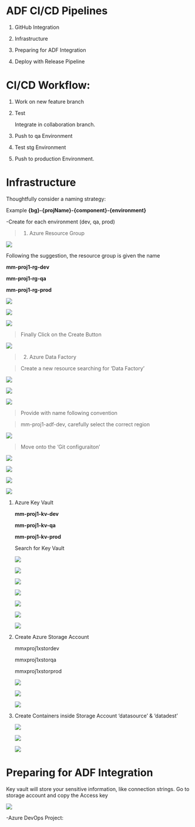 
# ADF CI/CD Pipelines


1.  GitHub Integration

2.  Infrastructure

3.  Preparing for ADF Integration

4.  Deploy with Release Pipeline

CI/CD Workflow:
===============

1.  Work on new feature branch

2.  Test

    Integrate in collaboration branch.

3.  Push to qa Environment

4.  Test stg Environment

5.  Push to production Environment.

Infrastructure
==============

Thoughtfully consider a naming strategy:

Example **{bg}-{projName}-{component}-{environment}**

\-Create for each environment (dev, qa, prod)

>   1. Azure Resource Group

![](media/b6f2d4012d7ba1ba382cb1bfc8b590d4.png)

Following the suggestion, the resource group is given the name

**mm-proj1-rg-dev**

**mm-proj1-rg-qa**

**mm-proj1-rg-prod**

![](media/a363dd7f58c3ec8f888e1bf6c3da24ab.png)

![](media/20d9f55fd6fe5b7898c9d88f5bedf05d.png)

![](media/dd76188b14b0e44fadb3ead78e2ec804.png)

>   Finally Click on the Create Button

![](media/1f8e8ba3468da006f72c92927731a316.png)

>   2. Azure Data Factory

>   Create a new resource searching for ‘Data Factory’

![](media/3503d98667ad26578cd620a5c6d6faf4.png)

![](media/c7fbfa9045d710b87b7e72fc21aed8be.png)

![](media/c218e1cd763022dffa6d7a5d4249e8eb.png)

>   Provide with name following convention

>   mm-proj1-adf-dev, carefully select the correct region

![](media/1d772252aa1df63b82bb06bc1acf0fae.png)

>   Move onto the ‘Git configuraiton’

![](media/030a039d6e44b063479cd199ec607dbc.png)

![](media/a371668451ca8cfda12b51cb158c326c.png)

![](media/0f84e99bbaf9a8d4e840fc8f9319cb68.png)

![](media/d13d80b491adf53f59fd2687803cf2ec.png)

1.  Azure Key Vault

    **mm-proj1-kv-dev**

    **mm-proj1-kv-qa**

    **mm-proj1-kv-prod**

    Search for Key Vault

    ![](media/64655b822645bc66ffd6b77401041762.png)

    ![](media/4701c66c06073d5f0fa2867a1ccc3fac.png)

    ![](media/400eafe8fc17d9ad48bdfc60ac9d7072.png)

    ![](media/6e9097f2ef8ab30aad4844e1f8808e11.png)

    ![](media/fea8bc6d652fde8d5c1ab3dd1c380ae9.png)

    ![](media/f48ab7f72ab7b6b2c7d176c24d51eeff.png)

    ![](media/d625ac2da7690f926929f89220c7d719.png)

2.  Create Azure Storage Account

    mmxproj1xstordev

    mmxproj1xstorqa

    mmxproj1xstorprod

    ![](media/9b2a7f94ddf0f7fec8e8081df078c239.png)

    ![](media/f7bb6d7487df9722c1d54a699fa0697c.png)

    ![](media/489a01ab53c801e6be3c43e3e62e4ef7.png)

3.  Create Containers inside Storage Account ‘datasource’ & ‘datadest’

    ![](media/894e7f3a1ddb19ed2a9dc50b4cf733b4.png)

    ![](media/68681f832e4d6d37fc1f4edc899a09d6.png)

    ![](media/8eadeaa14f6d62c4b6bf600ce2844cec.png)

Preparing for ADF Integration
=============================

Key vault will store your sensitive information, like connection strings. Go to
storage account and copy the Access key

![](media/6822577e0811b86c4037cfe8389ae438.png)

\-Azure DevOps Project:
